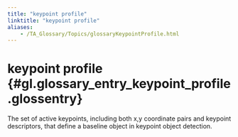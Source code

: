 ```yaml
--- 
title: "keypoint profile"
linktitle: "keypoint profile"
aliases: 
    - /TA_Glossary/Topics/glossaryKeypointProfile.html
---
```

# keypoint profile {#gl.glossary_entry_keypoint_profile .glossentry}

The set of active keypoints, including both x,y coordinate pairs and keypoint descriptors, that define a baseline object in keypoint object detection.

